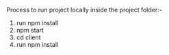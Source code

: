 Process to run project locally
inside the project folder:-

1. run npm install
2. npm start
3. cd client
4. run npm install
